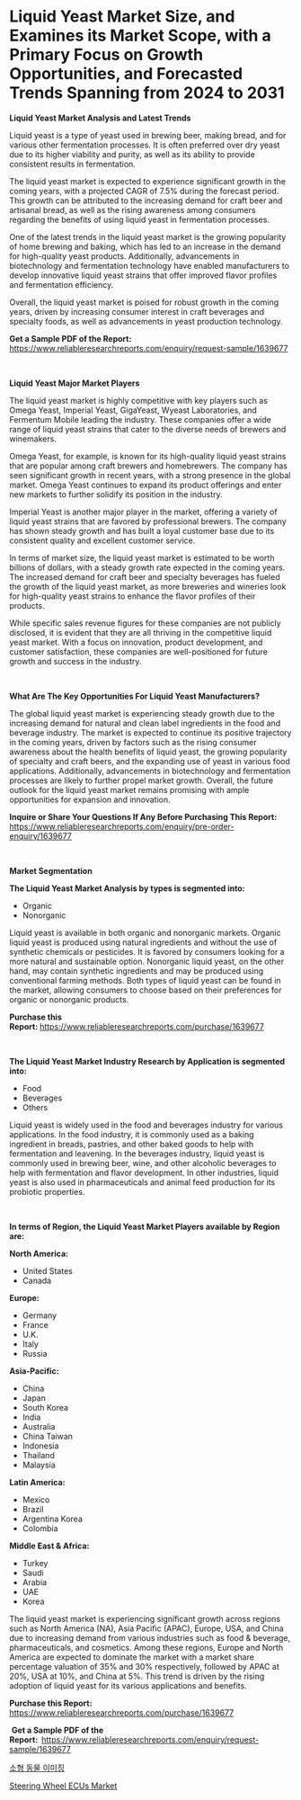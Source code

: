 <p><h1>Liquid Yeast Market Size, and Examines its Market Scope, with a Primary Focus on Growth Opportunities, and Forecasted Trends Spanning from 2024 to 2031</h1></p><p><strong>Liquid Yeast Market Analysis and Latest Trends</strong></p>
<p><p>Liquid yeast is a type of yeast used in brewing beer, making bread, and for various other fermentation processes. It is often preferred over dry yeast due to its higher viability and purity, as well as its ability to provide consistent results in fermentation.</p><p>The liquid yeast market is expected to experience significant growth in the coming years, with a projected CAGR of 7.5% during the forecast period. This growth can be attributed to the increasing demand for craft beer and artisanal bread, as well as the rising awareness among consumers regarding the benefits of using liquid yeast in fermentation processes.</p><p>One of the latest trends in the liquid yeast market is the growing popularity of home brewing and baking, which has led to an increase in the demand for high-quality yeast products. Additionally, advancements in biotechnology and fermentation technology have enabled manufacturers to develop innovative liquid yeast strains that offer improved flavor profiles and fermentation efficiency.</p><p>Overall, the liquid yeast market is poised for robust growth in the coming years, driven by increasing consumer interest in craft beverages and specialty foods, as well as advancements in yeast production technology.</p></p>
<p><strong>Get a Sample PDF of the Report:&nbsp;</strong> <a href="https://www.reliableresearchreports.com/enquiry/request-sample/1639677">https://www.reliableresearchreports.com/enquiry/request-sample/1639677</a></p>
<p>&nbsp;</p>
<p><strong>Liquid Yeast Major Market Players</strong></p>
<p><p>The liquid yeast market is highly competitive with key players such as Omega Yeast, Imperial Yeast, GigaYeast, Wyeast Laboratories, and Fermentum Mobile leading the industry. These companies offer a wide range of liquid yeast strains that cater to the diverse needs of brewers and winemakers.</p><p>Omega Yeast, for example, is known for its high-quality liquid yeast strains that are popular among craft brewers and homebrewers. The company has seen significant growth in recent years, with a strong presence in the global market. Omega Yeast continues to expand its product offerings and enter new markets to further solidify its position in the industry.</p><p>Imperial Yeast is another major player in the market, offering a variety of liquid yeast strains that are favored by professional brewers. The company has shown steady growth and has built a loyal customer base due to its consistent quality and excellent customer service.</p><p>In terms of market size, the liquid yeast market is estimated to be worth billions of dollars, with a steady growth rate expected in the coming years. The increased demand for craft beer and specialty beverages has fueled the growth of the liquid yeast market, as more breweries and wineries look for high-quality yeast strains to enhance the flavor profiles of their products.</p><p>While specific sales revenue figures for these companies are not publicly disclosed, it is evident that they are all thriving in the competitive liquid yeast market. With a focus on innovation, product development, and customer satisfaction, these companies are well-positioned for future growth and success in the industry.</p></p>
<p>&nbsp;</p>
<p><strong>What Are The Key Opportunities For Liquid Yeast Manufacturers?</strong></p>
<p><p>The global liquid yeast market is experiencing steady growth due to the increasing demand for natural and clean label ingredients in the food and beverage industry. The market is expected to continue its positive trajectory in the coming years, driven by factors such as the rising consumer awareness about the health benefits of liquid yeast, the growing popularity of specialty and craft beers, and the expanding use of yeast in various food applications. Additionally, advancements in biotechnology and fermentation processes are likely to further propel market growth. Overall, the future outlook for the liquid yeast market remains promising with ample opportunities for expansion and innovation.</p></p>
<p><strong>Inquire or Share Your Questions If Any Before Purchasing This Report:</strong> <a href="https://www.reliableresearchreports.com/enquiry/pre-order-enquiry/1639677">https://www.reliableresearchreports.com/enquiry/pre-order-enquiry/1639677</a></p>
<p>&nbsp;</p>
<p><strong>Market Segmentation</strong></p>
<p><strong>The Liquid Yeast Market Analysis by types is segmented into:</strong></p>
<p><ul><li>Organic</li><li>Nonorganic</li></ul></p>
<p><p>Liquid yeast is available in both organic and nonorganic markets. Organic liquid yeast is produced using natural ingredients and without the use of synthetic chemicals or pesticides. It is favored by consumers looking for a more natural and sustainable option. Nonorganic liquid yeast, on the other hand, may contain synthetic ingredients and may be produced using conventional farming methods. Both types of liquid yeast can be found in the market, allowing consumers to choose based on their preferences for organic or nonorganic products.</p></p>
<p><strong>Purchase this Report:&nbsp;</strong><a href="https://www.reliableresearchreports.com/purchase/1639677">https://www.reliableresearchreports.com/purchase/1639677</a></p>
<p>&nbsp;</p>
<p><strong>The Liquid Yeast Market Industry Research by Application is segmented into:</strong></p>
<p><ul><li>Food</li><li>Beverages</li><li>Others</li></ul></p>
<p><p>Liquid yeast is widely used in the food and beverages industry for various applications. In the food industry, it is commonly used as a baking ingredient in breads, pastries, and other baked goods to help with fermentation and leavening. In the beverages industry, liquid yeast is commonly used in brewing beer, wine, and other alcoholic beverages to help with fermentation and flavor development. In other industries, liquid yeast is also used in pharmaceuticals and animal feed production for its probiotic properties.</p></p>
<p>&nbsp;</p>
<p><strong>In terms of Region, the Liquid Yeast Market Players available by Region are:</strong></p>
<p>
    <p> <strong> North America: </strong>
        <ul>
            <li>United States</li>
            <li>Canada</li>
        </ul>
        </p> 
    <p> <strong> Europe: </strong>
        <ul>
            <li>Germany</li>
            <li>France</li>
            <li>U.K.</li>
            <li>Italy</li>
            <li>Russia</li>
        </ul>
        </p> 
    <p> <strong> Asia-Pacific: </strong>
        <ul>
            <li>China</li>
            <li>Japan</li>
            <li>South Korea</li>
            <li>India</li>
            <li>Australia</li>
            <li>China Taiwan</li>
            <li>Indonesia</li>
            <li>Thailand</li>
            <li>Malaysia</li>
        </ul>
        </p> 
    <p> <strong> Latin America: </strong>
        <ul>
            <li>Mexico</li>
            <li>Brazil</li>
            <li>Argentina Korea</li>
            <li>Colombia</li>
        </ul>
        </p> 
    <p> <strong> Middle East & Africa: </strong>
        <ul>
            <li>Turkey</li>
            <li>Saudi</li>
            <li>Arabia</li>
            <li>UAE</li>
            <li>Korea</li>
        </ul>
    </p>
    </p>
<p><p>The liquid yeast market is experiencing significant growth across regions such as North America (NA), Asia Pacific (APAC), Europe, USA, and China due to increasing demand from various industries such as food & beverage, pharmaceuticals, and cosmetics. Among these regions, Europe and North America are expected to dominate the market with a market share percentage valuation of 35% and 30% respectively, followed by APAC at 20%, USA at 10%, and China at 5%. This trend is driven by the rising adoption of liquid yeast for its various applications and benefits.</p></p>
<p><strong>Purchase this Report: </strong><a href="https://www.reliableresearchreports.com/purchase/1639677">https://www.reliableresearchreports.com/purchase/1639677</a></p>
<p>&nbsp;<strong>Get a Sample PDF of the Report:&nbsp;&nbsp;</strong><a href="https://www.reliableresearchreports.com/enquiry/request-sample/1639677">https://www.reliableresearchreports.com/enquiry/request-sample/1639677</a></p>
<p><strong></strong></p>
<p><p><a href="https://github.com/JeromeRtyau89966/Market-Research-Report-List-1/blob/main/76264785226.md">소형 동물 이미징</a></p><p><a href="https://confirmed-shield-e13.notion.site/Steering-Wheel-ECUs-Market-Offers-Provide-Insightful-Data-for-the-Time-Period-from-2024-to-2031-and--447a54728ae643d68ae8a698d4d20498">Steering Wheel ECUs Market</a></p></p>